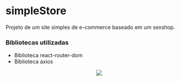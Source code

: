 # simpleStore

Projeto de um site simples de e-commerce baseado em um sexshop.

### Bibliotecas utilizadas

- Biblioteca react-router-dom
- Biblioteca axios

<p align="center">
<img src="http://img.shields.io/static/v1?label=STATUS&message=EM%20DESENVOLVIMENTO&color=GREEN&style=for-the-badge"/>
</p>
